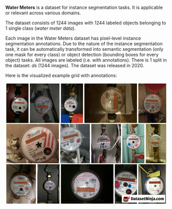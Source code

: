 **Water Meters** is a dataset for instance segmentation tasks. It is applicable or relevant across various domains.

The dataset consists of 1244 images with 1244 labeled objects belonging to 1 single class (*water meter data*).

Each image in the Water Meters dataset has pixel-level instance segmentation annotations. Due to the nature of the instance segmentation task, it can be automatically transformed into semantic segmentation (only one mask for every class) or object detection (bounding boxes for every object) tasks. All images are labeled (i.e. with annotations). There is 1 split in the dataset: *ds* (1244 images). The dataset was released in 2020.

Here is the visualized example grid with annotations:

<img src="https://github.com/dataset-ninja/water-meters/raw/main/visualizations/horizontal_grid.png">
